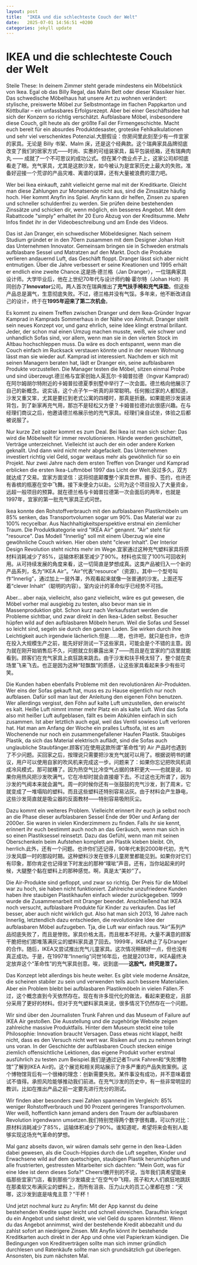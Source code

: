 ```yaml
---
layout: post
title:  "IKEA und die schlechteste Couch der Welt"
date:   2025-07-01 14:56:51 +0200
categories: jekyll update
---
```



# IKEA und die schlechteste Couch der Welt



Steile These: In deinem Zimmer steht gerade mindestens ein Möbelstück von Ikea. Egal ob das Billy Regal, das Malm Bett oder dieser Klassiker hier. Das schwedische Möbelhaus hat unsere Art zu wohnen verändert: stylische, preiswerte Möbel zur Selbstmontage im flachen Pappkarton und Köttbullar – ein unfassbares Erfolgsrezept. Aber bei einer Geschäftsidee hat sich der Konzern so richtig verschätzt. Aufblasbare Möbel, insbesondere diese Couch, gilt heute als der größte Fail der Firmengeschichte. Macht euch bereit für ein absurdes Produktdesaster, groteske Fehlkalkulationen und sehr viel verschenktes Potenzial.大胆假设：你房间里此刻至少有一件宜家的家具。无论是 Billy 书架、Malm 床，还是这个经典款。这个瑞典家具品牌彻底改变了我们的居家方式——时尚、实惠的可组装家具，扁平包装纸箱，还有瑞典肉丸 —— 成就了一个不可思议的成功公式。但在某个商业点子上，这家公司却彻底看走了眼。充气家具，尤其是这款沙发，如今被认为是宜家历史上最大的失败。准备好迎接一个荒谬的产品灾难、离谱的误算，还有大量被浪费的潜力吧。


Wer bei Ikea einkauft, zahlt vielleicht gerne mal mit der Kreditkarte. Gleicht man diese Zahlungen zur Monatsende nicht aus, sind die Zinssätze häufig hoch. Hier kommt Anyfin ins Spiel. Anyfin kann dir helfen, Zinsen zu sparen und schneller schuldenfrei zu werden. Sie prüfen deine bestehenden Zinssätze und schicken dir, wenn möglich, ein besseres Angebot. Mit dem Rabattcode "simply" erhaltet ihr 20 Euro Abzug von der Kreditsumme. Mehr Infos findet ihr in der Videobeschreibung und am Ende des Videos.

Das ist Jan Dranger, ein schwedischer Möbeldesigner. Nach seinem Studium gründet er in den 70ern zusammen mit dem Designer Johan Holt das Unternehmen Innovator. Gemeinsam bringen sie in Schweden erstmals aufblasbare Sessel und Matratzen auf den Markt. Doch die Produkte verlieren andauernd Luft, das Geschäft floppt. Dranger lässt sich aber nicht entmutigen. Über die Jahre verbessert er seine Kreationen und 1995 erhält er endlich eine zweite Chance.这是扬·德兰格（Jan Dranger），一位瑞典家具设计师。大学毕业后，他在上世纪70年代与设计师约翰·霍尔特（Johan Holt）共同创办了**Innovator**公司。两人首次在瑞典推出了**充气扶手椅和充气床垫**。但这些产品总是漏气，生意彻底失败。不过，德兰格并没有气馁。多年来，他不断改进自己的设计，终于在**1995年迎来了第二次机会**。


Es kommt zu einem Treffen zwischen Dranger und dem Ikea-Gründer Ingvar Kamprad in Kamprads Sommerhaus in der Nähe von Älmhult. Dranger stellt sein neues Konzept vor, und ganz ehrlich, seine Idee klingt erstmal brillant. Jeder, der schon mal einen Umzug machen musste, weiß, wie schwer und unhandlich Sofas sind, vor allem, wenn man sie in den vierten Stock im Altbau hochschleppen muss. Da wäre es doch entspannt, wenn man die Couch einfach im Rucksack verstauen könnte und in der neuen Wohnung lässt man sie wieder auf. Kamprad ist interessiert. Nachdem er sich mit seinen Managern beraten hat, lädt er Dranger ein, seine aufblasbaren Produkte vorzustellen. Die Manager testen die Möbel, sitzen einmal Probe und sind überzeugt.德兰格与宜家创始人英瓦尔·卡姆普拉德（Ingvar Kamprad）在阿尔姆胡尔特附近的卡姆普拉德夏季别墅中举行了一次会面。德兰格向他展示了自己的新概念。说实话，这个点子乍一听真的非常聪明。任何搬过家的⼈都知道，沙发又重又笨，尤其是要扛到老式公寓的四楼时，那真是折磨。如果能把沙发装进背包，到了新家再充气用，那岂不是轻松又方便？卡姆普拉德对此很感兴趣。在与经理们商议之后，他邀请德兰格展示他的充气家具。经理们亲自试坐，体验之后都被说服了。


Nur kurze Zeit später kommt es zum Deal. Bei Ikea ist man sich sicher: Das wird die Möbelwelt für immer revolutionieren. Hände werden geschüttelt, Verträge unterzeichnet. Vielleicht ist auch der ein oder andere Korken geknallt. Und dann wird nicht mehr abgefackelt. Das Unternehmen investiert richtig viel Geld, sogar weitaus mehr als gewöhnlich für so ein Projekt. Nur zwei Jahre nach dem ersten Treffen von Dranger und Kamprad erblicken die ersten Ikea-Luftmöbel 1997 das Licht der Welt.没过多久，双方就达成了交易。宜家方面坚信：这将彻底颠覆整个家具世界。握手、签约，也许还有香槟的瓶塞在空中飞舞。接下来便全力以赴。公司为这个项目投入了大量资金，远超一般项目的预算。就在德兰格与卡姆普拉德第一次会面后的两年，也就是1997年，宜家的第一批充气家具正式问世。


Ikea konnte den Rohstoffverbrauch mit den aufblasbaren Plastikmöbeln um 85% senken, das Transportvolumen sogar um 90%. Das Material war zu 100% recycelbar. Aus Nachhaltigkeitsperspektive erstmal ein ziemlicher Traum. Die Produktkategorie wird "IKEA Air" genannt. "Air" steht für "resource". Das Modell "Innerlig" soll mit einem Überzug wie eine gewöhnliche Couch wirken. Hier oben steht "clever Inhalt". Der Interior Design Revolution steht nichts mehr im Wege.宜家通过这种充气塑料家具将原材料消耗减少了85%，运输体积甚至减少了90%。材料也实现了100%可回收利用。从可持续发展的角度来看，这一切简直是梦想成真。这类产品被归入一个新的产品系列，名为“IKEA Air”。“Air”代表“resource”（资源）。其中一个型号叫作“Innerlig”，通过加上一层外罩，外观看起来就像一张普通的沙发。上面还写着“clever Inhalt”（聪明的内容）。室内设计的革命似乎已经势不可挡。


Aber... aber naja, vielleicht, also ganz vielleicht, wäre es gut gewesen, die Möbel vorher mal ausgiebig zu testen, also bevor man sie in Massenproduktion gibt. Schon kurz nach Verkaufsstart werden die Probleme sichtbar, und zwar direkt in den Ikea-Läden selbst. Besucher hüpfen wild auf den aufblasbaren Möbeln herum. Weil die Sofas und Sessel so leicht sind, segeln sie durch den ganzen Laden. Sie wirken durch ihre Leichtigkeit auch irgendwie lächerlich.但是……嗯，也许吧，就只是也许，也许在投入大规模生产之前，能先好好测试一下这些家具，可能会是个不错的主意。因为就在刚开始销售后不久，问题就立刻暴露出来了——而且是在宜家的门店里就能看到。顾客们在充气家具上疯狂跳来跳去。由于沙发和扶手椅太轻了，整个就在卖场里飞来飞去。也正是因为这种“轻飘飘”的质感，让这些家具看起来多少有些可笑。


Die Kunden haben ebenfalls Probleme mit den revolutionären Air-Produkten. Wer eins der Sofas gekauft hat, muss es zu Hause eigentlich nur noch aufblasen. Dafür soll man laut der Anleitung den eigenen Föhn benutzen. Wer allerdings vergisst, den Föhn auf kalte Luft umzustellen, den erwischt es kalt. Heiße Luft nimmt immer mehr Platz ein als kalte Luft. Wird das Sofa also mit heißer Luft aufgeblasen, fällt es beim Abkühlen einfach in sich zusammen. Ist aber letztlich auch egal, weil das Ventil sowieso Luft verloren hat. Hat man am Anfang der Woche ein pralles Luftsofa, ist es am Wochenende nur noch ein zusammengefallener Haufen Plastik. Staubiges Plastik, da sich das Material elektrisch auflädt, sind die Sofas auch unglaubliche Staubfänger.顾客们在使用这款所谓“革命性”的 Air 产品时也遇到了不少问题。买回家之后，按理说只需要把沙发充气就可以用了。根据说明书的建议，用户可以使用自家的吹风机来完成这一步。问题来了：如果你忘记把吹风机调成冷风模式，那可就糟了。因为热空气比冷空气占据的体积更大——也就是说，如果你用热风把沙发吹满气，它在冷却时就会直接瘪下去。不过这也无所谓了，因为沙发的气阀本来就会漏气。周一的时候你还有一张鼓鼓的充气沙发，到了周末，它就变成了一堆塌陷的塑料。而且这些塑料还特别容易沾灰。由于材料会产生静电，这些沙发简直就是吸尘器的反面教材——特别容易吸附灰尘。


Dazu kommt ein weiteres Problem. Vielleicht erinnert ihr euch ja selbst noch an die Phase dieser aufblasbaren Sessel Ende der 90er und Anfang der 2000er. Sie waren in vielen Kinderzimmern zu finden. Falls ihr sie kennt, erinnert ihr euch bestimmt auch noch an das Geräusch, wenn man sich in so einen Plastiksessel reinsetzt. Dazu das Gefühl, wenn man mit seinen Oberschenkeln beim Aufstehen komplett am Plastik kleben bleibt. Oh, herrlich.此外，还有一个问题。也许你们还记得，90年代末到2000年代初，充气沙发风靡一时的那段时期。这种塑料沙发在很多儿童房里都能见到。如果你对它们有印象，那你肯定也记得坐下时发出的那种“噗呲”声音。还有，当你站起来的时候，大腿整个黏在塑料上的那种感觉。啊，真是太“美妙”了。


Die Air-Produkte sind gefloppt, und zwar so richtig. Der Preis für die Möbel war zu hoch, sie haben nicht funktioniert. Zahlreiche unzufriedene Kunden haben ihre staubigen Plastikhaufen einfach wieder zurückgegeben. 1999 wurde die Zusammenarbeit mit Dranger beendet. Anschließend hat IKEA noch versucht, aufblasbare Produkte für Kinder zu verkaufen. Das lief besser, aber auch nicht wirklich gut. Also hat man sich 2013, 16 Jahre nach Innerlig, letztendlich dazu entschieden, die revolutionäre Idee der aufblasbaren Möbel aufzugeben. Tja, die Luft war einfach raus.“Air”系列产品彻底失败了，而且是惨败。家具价格太高，而且根本不好用。大量不满意的顾客干脆把他们那堆落满灰尘的塑料家具退了回去。1999年，IKEA终止了与Dranger的合作。随后，IKEA又尝试推出充气儿童家具。这次情况稍微好一点，但也没有真正成功。于是，在1997年“Innerlig”问世16年后，也就是2013年，IKEA最终决定放弃这个“革命性”的充气家具创意。唉，说到底——**这股气，终究是泄了。**


Das Konzept lebt allerdings bis heute weiter. Es gibt viele moderne Ansätze, die scheinen stabiler zu sein und verwenden teils auch bessere Materialien. Aber ein Problem bleibt bei aufblasbaren Plastikmöbeln in vielen Fällen.不过，这个概念直到今天依然存在。现在有许多现代化的做法，看起来更稳定，且部分采用了更好的材料。但对于充气塑料家具来说，很多情况下仍然存在一个问题。


Wir sind über den Journalisten Trunk Fahren und das Museum of Failure auf IKEA Air gestoßen. Die Ausstellung und die zugehörige Website zeigen zahlreiche massive Produktfails. Hinter dem Museum steckt eine tolle Philosophie: Innovation braucht Versagen. Dass etwas nicht klappt, heißt nicht, dass es den Versuch nicht wert war. Risiken auf uns zu nehmen bringt uns voran. In der Geschichte der aufblasbaren Couch stecken einige ziemlich offensichtliche Lektionen, das eigene Produkt vorher erstmal ausführlich zu testen zum Beispiel.我们是通过记者Trunk Fahren和“失败博物馆”了解到IKEA Air的。这个展览和相关网站展示了许多严重的产品失败案例。这个博物馆背后有一个很棒的理念：创新需要失败。某件事没有成功，并不意味着尝试不值得。承担风险能够推动我们前进。在充气沙发的历史中，有一些非常明显的教训，比如在推出产品之前一定要先进行充分的测试。


Wir finden aber besonders zwei Zahlen spannend im Vergleich: 85% weniger Rohstoffverbrauch und 90 Prozent geringeres Transportvolumen. Wer weiß, hoffentlich kann jemand anders den Traum der aufblasbaren Revolution irgendwann umsetzen.我们特别觉得两个数字很有趣，可以作对比：原材料消耗减少了85%，运输体积减少了90%。谁知道呢，希望将来会有别人能够实现这场充气革命的梦想。


Mal ganz abseits davon, wir wären damals sehr gerne in den Ikea-Läden dabei gewesen, als die Couch-Hippies durch die Luft segelten, Kinder und Erwachsene wild auf dem quetschigen, staubigen Plastik herumhüpften und alle frustrierten, gestressten Mitarbeiter sich dachten: "Mein Gott, was für eine Idee ist denn dieses Sofa?" Cheers!撇开别的不说，当年我们真希望能亲临那些宜家门店，看到那些“沙发嬉皮士”在空气中飞翔，孩子和大人们疯狂地跳跃在那柔软又布满灰尘的塑料上，而所有沮丧、压力山大的员工心里都在想：“天哪，这沙发到底是啥鬼主意？”干杯！


Und jetzt nochmal kurz zu Anyfin: Mit der App kannst du deine bestehenden Kredite super leicht und schnell einreichen. Daraufhin kriegst du ein Angebot und siehst direkt, wie viel Geld du sparen könntest. Wenn du das Angebot annimmst, wird der bestehende Kredit abbezahlt und du zahlst sofort an niedrigere Zinsen. Mit Anyfin könnt ihr bestehende Kreditkarten auch direkt in der App und ohne viel Papierkram kündigen. Die Bedingungen von Kreditverträgen sollte man sich immer gründlich durchlesen und Ratenkäufe sollte man sich grundsätzlich gut überlegen. Ansonsten, bis zum nächsten Mal.
